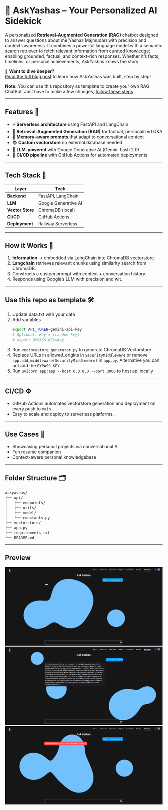 # 🤖 AskYashas – Your Personalized AI Sidekick

A personalized **Retrieval-Augmented Generation (RAG)** chatbot designed to answer questions about me(Yashas
Majmudar) with precision and context-awareness. It combines a powerful language model with a semantic search retriever
to fetch relevant information from curated knowledge; enabling grounded, factual, and context-rich responses. Whether
it’s facts, timelines, or personal achievements, AskYashas knows the story.

📖 **Want to dive deeper?** <br>
[Read the full blog post](https://yashashm.medium.com/build-a-serverless-rag-chatbot-with-fastapi-langchain-google-ai-5e45c9b0e17f)
to learn how AskYashas was built, step by step!

**Note:** You can use this repository as template to create your own RAG ChatBot. Just have to make a few
changes, [follow these steps ](#use-this-repo-as-template-)

---

## Features 🚀

- ⚡ **Serverless architecture** using FastAPI and LangChain
- 🧠 **Retrieval-Augmented Generation (RAG)** for factual, personalized Q&A
- 💬 **Memory-aware prompts** that adapt to conversational context
- 📚 **Custom vectorstore**  no external database needed
- 🤖 **LLM-powered** with Google Generative AI (Gemini flash 2.0)
- 🔁 **CI/CD pipeline** with GitHub Actions for automated deployments

---

## Tech Stack 🧱

| Layer            | Tech                 |
|------------------|----------------------|
| **Backend**      | FastAPI, LangChain   |
| **LLM**          | Google Generative AI |
| **Vector Store** | ChromaDB (local)     |
| **CI/CD**        | GitHub Actions       |
| **Deployment**   | Railway Serverless   |

---

## How it Works 🧩

1. **Information** → embedded via LangChain into ChromaDB vectorstore.
2. **Langchain** retrieves relevant chunks using similarity search from ChromaDB.
3. Constructs a custom prompt with context + conversation history.
4. Responds using Google’s LLM with precision and wit.

---

## Use this repo as template 🛠

1. Update data.txt with your data
2. Add variables
    ```bash
    export API_TOKEN=gemini-api-key
    # Optional. Key = (random key)
    # export BYPASS_KEY=Key
    ```
3. Run `vectorestore_generator.py` to generate ChromaDB Vectorstore
4. Replace URLs in allowed_origins in `SecurityMiddleware` or remove `app.add_middleware(SecurityMiddleware)` in
   `app.py`. Alternative you can not add the `BYPASS_KEY`.
5. Run `uvicorn app:app --host 0.0.0.0 --port 3000` to host api locally

---

## CI/CD ⚙️

- GitHub Actions automates vectorstore generation and deployment on every push to `main`.
- Easy to scale and deploy to serverless platforms.

---

## Use Cases 🎯

- Showcasing personal projects via conversational AI
- Fun resume companion
- Context-aware personal knowledgebase

---

## Folder Structure 🗂

```text
askyashas/
├── api/
│   ├── endpoints/
│   ├── utils/
│   ├── model/
│   └── constants.py
├── vectorstore/
├── app.py
├── requirements.txt
└── README.md
```

---

## Preview

![ss1](./assets/ss1.png)
![ss1](./assets/ss2.png)
![ss1](./assets/ss3.png)